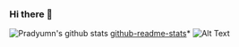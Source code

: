 ### Hi there 👋
![Pradyumn's github stats](https://github-readme-stats.vercel.app/api?username=pradyumnjain&count_private=true)
[github-readme-stats](https://github.com/pradyumnjain/github-readme-stats)*
![Alt Text](https://media.giphy.com/media/ZVik7pBtu9dNS/giphy.gif)


<!--
**pradyumnjain/pradyumnjain** is a ✨ _special_ ✨ repository because its `README.md` (this file) appears on your GitHub profile.

Here are some ideas to get you started:

- 🔭 I’m currently working on ...
- 🌱 I’m currently learning ...
- 👯 I’m looking to collaborate on ...
- 🤔 I’m looking for help with ...
- 💬 Ask me about ...
- 📫 How to reach me: ...
- 😄 Pronouns: ...
- ⚡ Fun fact: ...
-->
